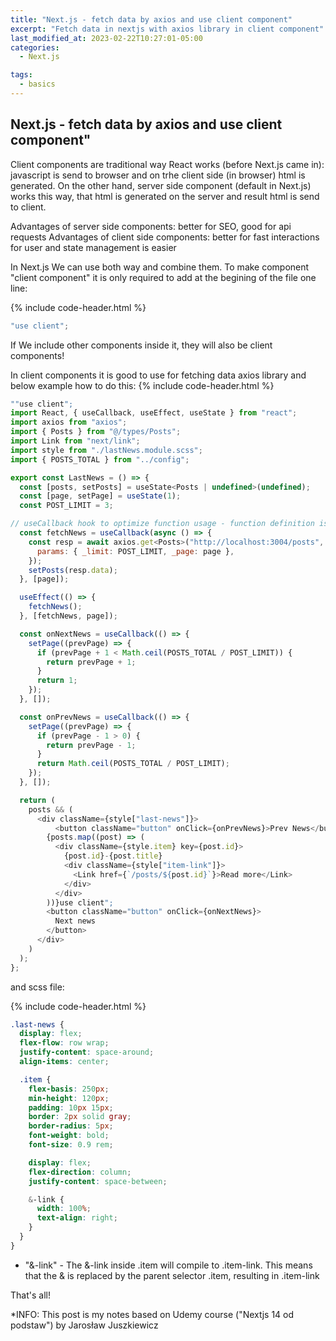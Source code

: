 ```yaml
---
title: "Next.js - fetch data by axios and use client component"
excerpt: "Fetch data in nextjs with axios library in client component"
last_modified_at: 2023-02-22T10:27:01-05:00
categories:
  - Next.js

tags: 
  - basics
---
```


<!-- short introduction -->
## Next.js - fetch data by axios and use client component"

Client components are traditional way React works (before Next.js came in): javascript is send to browser and on trhe client side (in browser) html is generated.
On the other hand, server side component (default in Next.js) works this way, that html is generated on the server and result html is send to client.

Advantages of server side components: better for SEO, good for api requests
Advantages of client side components: better for fast interactions for user and state management is easier

In Next.js We can use both way and combine them.
To make component "client component" it is only required to add at the begining of the file one line:

{% include code-header.html %}
```js
"use client";
```

If We include other components inside it, they will also be client components!

In client components it is good to use for fetching data axios library and below example how to do this:
{% include code-header.html %}
```js
""use client";
import React, { useCallback, useEffect, useState } from "react";
import axios from "axios";
import { Posts } from "@/types/Posts";
import Link from "next/link";
import style from "./lastNews.module.scss";
import { POSTS_TOTAL } from "../config";

export const LastNews = () => {
  const [posts, setPosts] = useState<Posts | undefined>(undefined);
  const [page, setPage] = useState(1);
  const POST_LIMIT = 3;

// useCallback hook to optimize function usage - function definition is gnerated only if needed [if page is changed], not with every render
  const fetchNews = useCallback(async () => {
    const resp = await axios.get<Posts>("http://localhost:3004/posts", {
      params: { _limit: POST_LIMIT, _page: page },
    });
    setPosts(resp.data);
  }, [page]);

  useEffect(() => {
    fetchNews();
  }, [fetchNews, page]);

  const onNextNews = useCallback(() => { 
    setPage((prevPage) => {
      if (prevPage + 1 < Math.ceil(POSTS_TOTAL / POST_LIMIT)) {
        return prevPage + 1;
      }
      return 1;
    });
  }, []);

  const onPrevNews = useCallback(() => {
    setPage((prevPage) => {
      if (prevPage - 1 > 0) {
        return prevPage - 1;
      }
      return Math.ceil(POSTS_TOTAL / POST_LIMIT);
    });
  }, []);

  return (
    posts && (
      <div className={style["last-news"]}>
          <button className="button" onClick={onPrevNews}>Prev News</button>
        {posts.map((post) => (
          <div className={style.item} key={post.id}>
            {post.id}-{post.title}
            <div className={style["item-link"]}>
              <Link href={`/posts/${post.id}`}>Read more</Link>
            </div>
          </div>
        ))}use client";
        <button className="button" onClick={onNextNews}>
          Next news
        </button>
      </div>
    )
  );
};
```


and scss file:

{% include code-header.html %}
```css
.last-news {
  display: flex;
  flex-flow: row wrap;
  justify-content: space-around;
  align-items: center;

  .item {
    flex-basis: 250px;
    min-height: 120px;
    padding: 10px 15px;
    border: 2px solid gray;
    border-radius: 5px;
    font-weight: bold;
    font-size: 0.9 rem;

    display: flex;
    flex-direction: column;
    justify-content: space-between;

    &-link {
      width: 100%;
      text-align: right;
    }
  }
}
```

 - "&-link" - The &-link inside .item will compile to .item-link. This means that the & is replaced by the parent selector .item, resulting in .item-link




That's all!

*INFO: This post is my notes based on Udemy course ("Nextjs 14 od podstaw") by Jarosław Juszkiewicz
